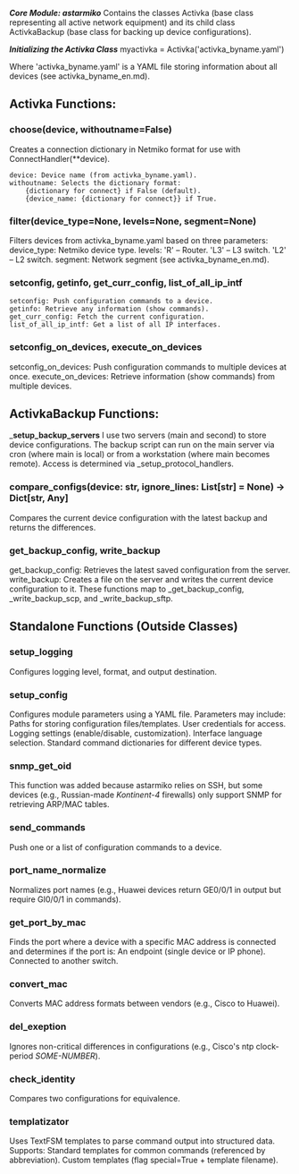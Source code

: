 ***Core Module: astarmiko***
Contains the classes Activka (base class representing all active network equipment) and its child class ActivkaBackup (base class for backing up device configurations).

***Initializing the Activka Class***
myactivka = Activka('activka_byname.yaml')  

Where 'activka_byname.yaml' is a YAML file storing information about all devices (see activka_byname_en.md).

## Activka Functions:
### choose(device, withoutname=False)
Creates a connection dictionary in Netmiko format for use with ConnectHandler(**device).

    device: Device name (from activka_byname.yaml).
    withoutname: Selects the dictionary format:
        {dictionary for connect} if False (default).
        {device_name: {dictionary for connect}} if True.

### filter(device_type=None, levels=None, segment=None)
Filters devices from activka_byname.yaml based on three parameters:
    device_type: Netmiko device type.
    levels:
        'R' – Router.
        'L3' – L3 switch.
        'L2' – L2 switch.
    segment: Network segment (see activka_byname_en.md).

### setconfig, getinfo, get_curr_config, list_of_all_ip_intf
    setconfig: Push configuration commands to a device.
    getinfo: Retrieve any information (show commands).
    get_curr_config: Fetch the current configuration.
    list_of_all_ip_intf: Get a list of all IP interfaces.

### setconfig_on_devices, execute_on_devices
setconfig_on_devices: Push configuration commands to multiple devices at once.
execute_on_devices: Retrieve information (show commands) from multiple devices.

## ActivkaBackup Functions:
\_**setup_backup_servers**
I use two servers (main and second) to store device configurations. The backup script can run on the main server via cron (where main is local) or from a workstation (where main becomes remote). Access is determined via _setup_protocol_handlers.

### compare_configs(device: str, ignore_lines: List[str] = None) -> Dict[str, Any]
Compares the current device configuration with the latest backup and returns the differences.

### get_backup_config, write_backup
get_backup_config: Retrieves the latest saved configuration from the server.
write_backup: Creates a file on the server and writes the current device configuration to it.
These functions map to _get_backup_config, _write_backup_scp, and _write_backup_sftp.

## Standalone Functions (Outside Classes)

### setup_logging
Configures logging level, format, and output destination.

### setup_config
Configures module parameters using a YAML file. Parameters may include:
    Paths for storing configuration files/templates.
    User credentials for access.
    Logging settings (enable/disable, customization).
    Interface language selection.
    Standard command dictionaries for different device types.

### snmp_get_oid

This function was added because astarmiko relies on SSH, but some devices (e.g., Russian-made *Kontinent-4* firewalls) only support SNMP for retrieving ARP/MAC tables.

### send_commands
Push one or a list of configuration commands to a device.

### port_name_normalize
Normalizes port names (e.g., Huawei devices return GE0/0/1 in output but require GI0/0/1 in commands).

### get_port_by_mac
Finds the port where a device with a specific MAC address is connected and determines if the port is:
    An endpoint (single device or IP phone).
    Connected to another switch.

### convert_mac
Converts MAC address formats between vendors (e.g., Cisco to Huawei).

### del_exeption
Ignores non-critical differences in configurations (e.g., Cisco's ntp clock-period *SOME-NUMBER*).

### check_identity
Compares two configurations for equivalence.

### templatizator
Uses TextFSM templates to parse command output into structured data. Supports:
    Standard templates for common commands (referenced by abbreviation).
    Custom templates (flag special=True + template filename).
